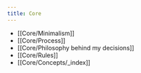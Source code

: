 ```yaml
---
title: Core
---
```



- [[Core/Minimalism]]
- [[Core/Process]]
- [[Core/Philosophy behind my decisions]]
- [[Core/Rules]]
- [[Core/Concepts/_index]]